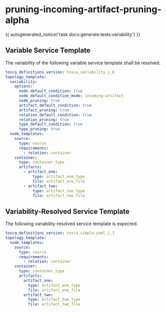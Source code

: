 # pruning-incoming-artifact-pruning-alpha

{{ autogenerated_notice('task docs:generate:tests:variability') }}


## Variable Service Template

The variability of the following variable service template shall be resolved.

```yaml linenums="1"
tosca_definitions_version: tosca_variability_1_0
topology_template:
  variability:
    options:
      node_default_condition: true
      node_default_condition_mode: incoming-artifact
      node_pruning: true
      artifact_default_condition: true
      artifact_pruning: true
      relation_default_condition: true
      relation_pruning: true
      type_default_condition: true
      type_pruning: true
  node_templates:
    source:
      type: source
      requirements:
        - relation: container
    container:
      type: container_type
      artifacts:
        - artifact_one:
            type: artifact_one_type
            file: artifact_one_file
        - artifact_two:
            type: artifact_two_type
            file: artifact_two_file
```




## Variability-Resolved Service Template

The following variability-resolved service template is expected.

```yaml linenums="1"
tosca_definitions_version: tosca_simple_yaml_1_3
topology_template:
  node_templates:
    source:
      type: source
      requirements:
        - relation: container
    container:
      type: container_type
      artifacts:
        artifact_one:
          type: artifact_one_type
          file: artifact_one_file
        artifact_two:
          type: artifact_two_type
          file: artifact_two_file
```

